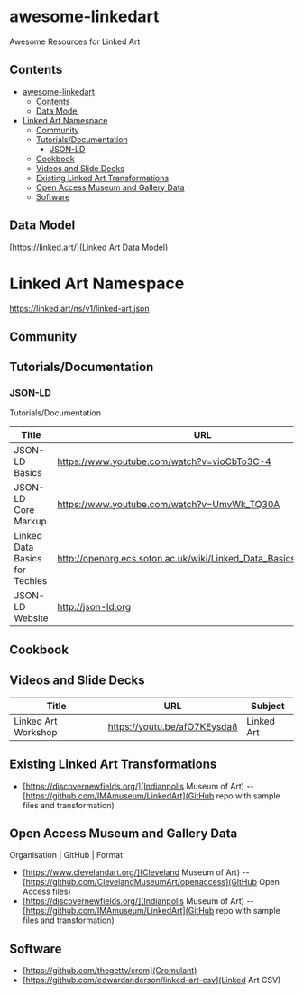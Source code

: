# awesome-linkedart
Awesome Resources for Linked Art 


## Contents

- [awesome-linkedart](#awesome-linkedart)
  - [Contents](#contents)
  - [Data Model](#data-model)
- [Linked Art Namespace](#linked-art-namespace)
  - [Community](#community)
  - [Tutorials/Documentation](#tutorialsdocumentation)
    - [JSON-LD](#json-ld)
  - [Cookbook](#cookbook)
  - [Videos and Slide Decks](#videos-and-slide-decks)
  - [Existing Linked Art Transformations](#existing-linked-art-transformations)
  - [Open Access Museum and Gallery Data](#open-access-museum-and-gallery-data)
  - [Software](#software)



## Data Model

[https://linked.art/](Linked Art Data Model)

# Linked Art Namespace
https://linked.art/ns/v1/linked-art.json

## Community 

## Tutorials/Documentation

### JSON-LD
Tutorials/Documentation		

Title | URL | Subject
--- | --- | ---		
JSON-LD Basics |	https://www.youtube.com/watch?v=vioCbTo3C-4	| JSON-LD
JSON-LD Core Markup	|https://www.youtube.com/watch?v=UmvWk_TQ30A	| JSON-LD
Linked Data Basics for Techies|	http://openorg.ecs.soton.ac.uk/wiki/Linked_Data_Basics_for_Techies	| Linked Data
JSON-LD Website	| http://json-ld.org	| JSON-LD

## Cookbook 

## Videos and Slide Decks 

Title | URL | Subject
--- | --- | ----
 Linked Art Workshop  | https://youtu.be/afO7KEysda8 | Linked Art


## Existing Linked Art Transformations 

- [https://discovernewfields.org/](Indianpolis Museum of Art)
-- [https://github.com/IMAmuseum/LinkedArt](GitHub repo with sample files and transformation)

## Open Access Museum and Gallery Data

Organisation | GitHub | Format 


- [https://www.clevelandart.org/](Cleveland Museum of Art) 
-- [https://github.com/ClevelandMuseumArt/openaccess](GitHub Open Access files)
- [https://discovernewfields.org/](Indianpolis Museum of Art)
-- [https://github.com/IMAmuseum/LinkedArt](GitHub repo with sample files and transformation)


## Software 

- [https://github.com/thegetty/crom](Cromulant) 
- [https://github.com/edwardanderson/linked-art-csv](Linked Art CSV)